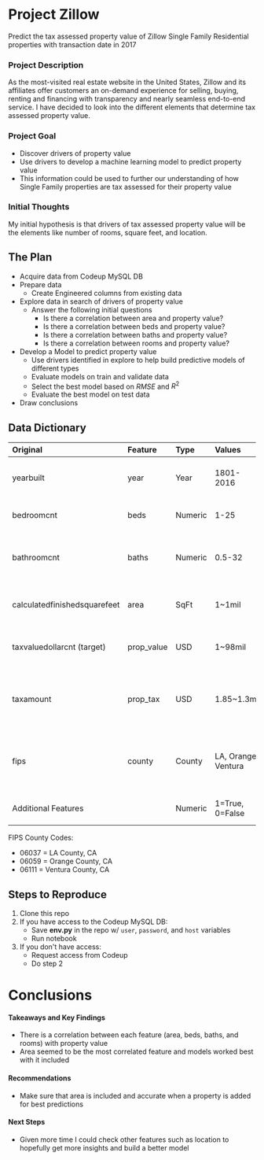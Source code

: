 # Project Zillow

Predict the tax assessed property value of Zillow Single Family Residential properties with transaction date in 2017

### Project Description

As the most-visited real estate website in the United States, Zillow and its affiliates offer customers an on-demand experience for selling, buying, renting and financing with transparency and nearly seamless end-to-end service. I have decided to look into the different elements that determine tax assessed property value.

### Project Goal

* Discover drivers of property value
* Use drivers to develop a machine learning model to predict property value
* This information could be used to further our understanding of how Single Family properties are tax assessed for their property value

### Initial Thoughts

My initial hypothesis is that drivers of tax assessed property value will be the elements like number of rooms, square feet, and location.

## The Plan

* Acquire data from Codeup MySQL DB
* Prepare data
  * Create Engineered columns from existing data
* Explore data in search of drivers of property value
  * Answer the following initial questions
    * Is there a correlation between area and property value?
    * Is there a correlation between beds and property value?
    * Is there a correlation between baths and property value?
    * Is there a correlation between rooms and property value?
* Develop a Model to predict property value
  * Use drivers identified in explore to help build predictive models of different types
  * Evaluate models on train and validate data
  * Select the best model based on $RMSE$ and $R^2$
  * Evaluate the best model on test data
* Draw conclusions

## Data Dictionary

| Original                     | Feature    | Type    | Values              | Definition                                               |
| :--------------------------- | :--------- | :------ | :------------------ | :------------------------------------------------------- |
| yearbuilt                    | year       | Year    | 1801-2016           | The year the principal residence was built               |
| bedroomcnt                   | beds       | Numeric | 1-25                | Number of bedrooms in home                               |
| bathroomcnt                  | baths      | Numeric | 0.5-32              | Number of bathrooms in home including fractional         |
| calculatedfinishedsquarefeet | area       | SqFt    | 1~1mil              | Calculated total finished living area                    |
| taxvaluedollarcnt (target)   | prop_value | USD     | 1~98mil             | The total tax assessed value of the parcel/home          |
| taxamount                    | prop_tax   | USD     | 1.85~1.3mil         | The total property tax assessed for that assessment year |
| fips                         | county     | County  | LA, Orange, Ventura | Federal Information Processing Standard (these 3 in CA)  |
| Additional Features          |            | Numeric | 1=True, 0=False     | Encoded categorical variables                            |

FIPS County Codes:

* 06037 = LA County, CA
* 06059 = Orange County, CA
* 06111 = Ventura County, CA

## Steps to Reproduce

1) Clone this repo
2) If you have access to the Codeup MySQL DB:
   - Save **env.py** in the repo w/ `user`, `password`, and `host` variables
   - Run notebook
3) If you don't have access:
   - Request access from Codeup
   - Do step 2

# Conclusions

#### Takeaways and Key Findings

* There is a correlation between each feature (area, beds, baths, and rooms) with property value
* Area seemed to be the most correlated feature and models worked best with it included

#### Recommendations

* Make sure that area is included and accurate when a property is added for best predictions

#### Next Steps

* Given more time I could check other features such as location to hopefully get more insights and build a better model
